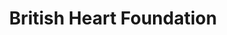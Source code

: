 ---
title: "British Heart Foundation"
url: /bury-st-edmunds/british-heart-foundation/
shop: charity
---
